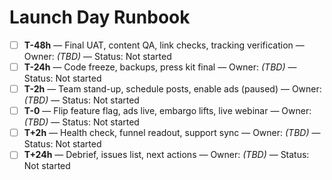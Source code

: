 # Launch Day Runbook

- [ ] **T-48h** — Final UAT, content QA, link checks, tracking verification — Owner: _(TBD)_ — Status: Not started
- [ ] **T-24h** — Code freeze, backups, press kit final — Owner: _(TBD)_ — Status: Not started
- [ ] **T-2h** — Team stand-up, schedule posts, enable ads (paused) — Owner: _(TBD)_ — Status: Not started
- [ ] **T-0** — Flip feature flag, ads live, embargo lifts, live webinar — Owner: _(TBD)_ — Status: Not started
- [ ] **T+2h** — Health check, funnel readout, support sync — Owner: _(TBD)_ — Status: Not started
- [ ] **T+24h** — Debrief, issues list, next actions — Owner: _(TBD)_ — Status: Not started
